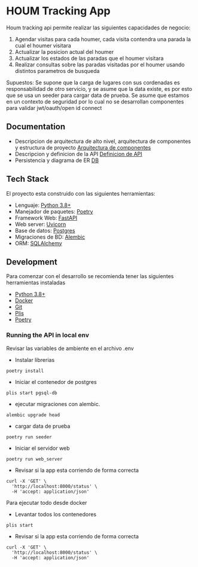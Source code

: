 # HOUM Tracking App

Houm tracking api permite realizar las siguientes capacidades de negocio:

1.  Agendar visitas para cada houmer, cada visita contendra una parada la cual el houmer visitara
2.  Actualizar la posicion actual del houmer
3.  Actualizar los estados de las paradas que el houmer visitara
4.  Realizar consultas sobre las paradas visitadas por el houmer usando distintos parametros de busqueda

Supuestos: Se supone que la carga de lugares con sus cordenadas es responsabilidad de otro servicio, y se asume que la data existe, es por esto que se usa un seeder para cargar data de prueba.
Se asume que estamos en un contexto de seguridad por lo cual no se desarrollan componentes para validar jwt/oauth/open id connect

## Documentation

- Descripcion de arquitectura de alto nivel, arquitectura de componentes y estructura de proyecto [Arquitectura de componentes](documentation/architecture/hiight_level.md)
- Descripcion y definicion de la API [Definicion de API](documentation/api/api.md)
- Persistencia y diagrama de ER [DB](documentation/persistence/persistence.md)

## Tech Stack

El proyecto esta construido con las siguientes herramientas:

- Lenguaje: [Python 3.8+](https://www.python.org/)
- Manejador de paquetes: [Poetry](https://python-poetry.org/)
- Framework Web: [FastAPI](https://fastapi.tiangolo.com/)
- Web server: [Uvicorn](http://www.uvicorn.org/)
- Base de datos: [Postgres](https://www.postgresql.org/)
- Migraciones de BD: [Alembic](https://alembic.sqlalchemy.org/en/latest/)
- ORM: [SQLAlchemy](https://www.sqlalchemy.org/)

## Development

Para comenzar con el desarrollo se recomienda tener las siguientes herramientas instaladas

- [Python 3.8+](https://www.python.org/)
- [Docker](https://www.docker.com/)
- [Git](https://git-scm.com/)
- [Plis](https://github.com/IcaliaLabs/plis)
- [Poetry](https://python-poetry.org/)

### Running the API in local env

Revisar las variables de ambiente en el archivo .env

- Instalar librerias

```console
poetry install
```

- Iniciar el contenedor de postgres

```console
plis start pgsql-db
```

- ejecutar migraciones con alembic.

```console
alembic upgrade head
```

- cargar data de prueba

```console
poetry run seeder
```

- Iniciar el servidor web

```console
poetry run web_server
```

- Revisar si la app esta corriendo de forma correcta

```console
curl -X 'GET' \
  'http://localhost:8000/status' \
  -H 'accept: application/json'
```

Para ejecutar todo desde docker

- Levantar todos los contenedores

```console
plis start
```

- Revisar si la app esta corriendo de forma correcta

```console
curl -X 'GET' \
  'http://localhost:8000/status' \
  -H 'accept: application/json'
```
